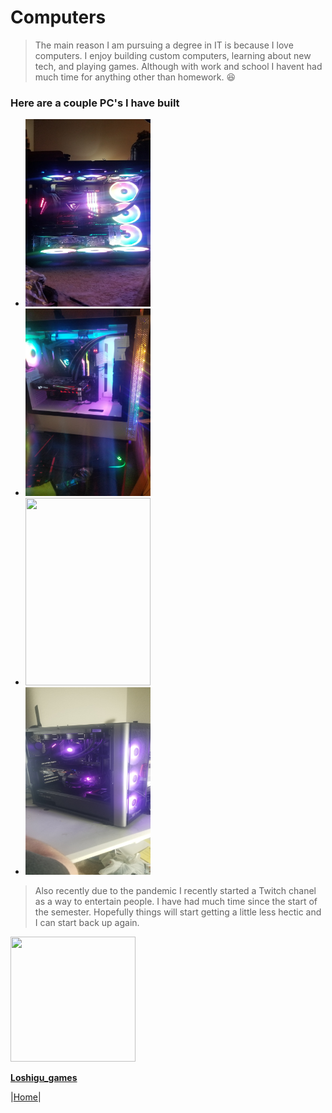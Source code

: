 # Computers

>The main reason I am pursuing a degree in IT is because I love computers. I enjoy building custom computers, learning about new tech, and playing games.
Although with work and school I havent had much time for anything other than homework. 😆 

### Here are a couple PC's I have built
  + <img src="https://github.com/Chogue7809/AboutMe/blob/main/20200717_044250.jpg?raw=true" width="200" height="300">
  + <img src="https://github.com/Chogue7809/AboutMe/blob/main/20200727_203332.jpg?raw=true" width="200" height="300">
  + <img src="https://github.com/Chogue7809/AboutMe/blob/main/20210324_142810.jpg?raw=true" width="200" height="300">
  + <img src="https://github.com/Chogue7809/AboutMe/blob/main/20190909_214728.jpg?raw=true" width="200" height="300">
  
 >Also recently due to the pandemic I recently started a Twitch chanel as a way to entertain people. I have had much time since the start of the semester. Hopefully things will start getting a little less hectic and I can start back up again.
  
  <img src="https://user-images.githubusercontent.com/89314862/138538493-f9df6737-6e34-411b-957f-8094b1e25854.jpg" width="200" height="200">
  
  [**Loshigu_games**](https://www.twitch.tv/loshigu_games)






|[Home](https://chogue7809.github.io/AboutMe/)|
